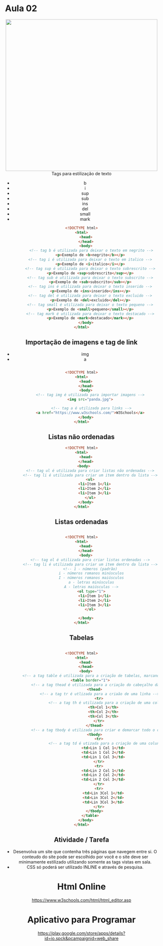 # Aula 02
<div align = "center">
<img src = "https://github.com/user-attachments/assets/bdaf9ee5-b4d7-4661-84fe-46276ab181df" width="500 />
</div>
    
## Tags para estilização de texto

- b
- i
- sup
- sub
- ins
- del
- small
- mark

```html
<!DOCTYPE html>
<html>
    <head>
    </head>
    <body>
         <!-- tag b é utilizada para deixar o texto em negrito -->
        <p>Exemplo de <b>negrito</b></p>
        <!-- tag i é utilizada para deixar o texto em italico -->
        <p>Exemplo de <i>italico</i></p>
        <!-- tag sup é utilizada para deixar o texto sobrescrito -->
        <p>Exemplo de <sup>sobrescrito</sup></p>
        <!-- tag sub é utilizada para deixar o texto subscrito -->
        <p>Exemplo de <sub>subscrito</sub></p>
        <!-- tag ins é utilizada para deixar o texto inserido -->
        <p>Exemplo de <ins>inserido</ins></p>
        <!-- tag del é utilizada para deixar o texto excluido -->
        <p>Exemplo de <del>excluido</del></p>
        <!-- tag small é utilizada para deixar o texto pequeno -->
        <p>Exemplo de <small>pequeno</small></p>
        <!-- tag mark é utilizada para deixar o texto destacado -->
        <p>Exemplo de <mark>destacado</mark></p>
    </body>
</html>
```

## Importação de imagens e tag de link
- img
- a

```html

<!DOCTYPE html>
<html>
    <head>
    </head>
    <body>
        <!-- tag img é utilizada para importar imagens -->
        <img src="panda.jpg">

         <!-- tag a é utilizada para links -->
        <a href="https://www.w3schools.com/">W3Schools</a>
    </body>
</html>

```

## Listas não ordenadas
```html
<!DOCTYPE html>
<html>
    <head>
    </head>
    <body>  
        <!-- tag ul é utilizada para criar listas não ordenadas -->
        <!-- tag li é utilizada para criar um item dentro da lista -->
        <ul>
            <li>Item 1</li>
            <li>Item 2</li>
            <li>Item 3</li>
        </ul>
    </body>
</html>
```

## Listas ordenadas

```html

<!DOCTYPE html>
<html>
    <head>
    </head>
    <body>
        <!-- tag ol é utilizada para criar listas ordenadas -->
        <!-- tag li é utilizada para criar um item dentro da lista -->
        <!-- 1 - números (padrão)
         i - números romanos minúsculos
         I - números romanos maiúsculos
         a - letras minúsculas
         A - letras maiúsculas -->
         <ol type="1">
            <li>Item 1</li>
            <li>Item 2</li>
            <li>Item 3</li>
        </ol>

    </body>
</html>

```

## Tabelas

```html

<!DOCTYPE html>
<html>
    <head>
    </head>
    <body>
        <!-- a tag table é utilizada para a criação de tabelas, marcando o inicio e o fim de uma -->
        <table border="1">
            <!-- a tag thead é utilizada para a criação do cabeçalho da tabela -->
            <thead>
                <!-- a tag tr é utlizada para a criaão de uma linha -->
                <tr>
                    <!-- a tag th é utilizada para a criação de uma coluna com o texto em negrito, semelhante a tag h1-h6 -->
                    <th>Col 1</th>
                    <th>Col 2</th>
                    <th>Col 3</th>
                </tr>
            </thead>
            <!-- a tag tbody é utilizada para criar e demarcar todo o corpo da tabela -->
            <tbody>
                <tr>
                    <!-- a tag td é utizada para a criação de uma coluna -->
                    <td>Lin 1 Col 1</td>
                    <td>Lin 1 Col 2</td>
                    <td>Lin 1 Col 3</td>
                </tr>
                <tr>
                    <td>Lin 2 Col 1</td>
                    <td>Lin 2 Col 2</td>
                    <td>Lin 2 Col 3</td>
                </tr>
                <tr>
                    <td>Lin 3Col 1</td>
                    <td>Lin 3Col 2</td>
                    <td>Lin 3Col 3</td>
                </tr>
            </tbody>
        </table>
    </body>
</html>

```

## Atividade / Tarefa

- Desenvolva um site que contenha três páginas que navegem entre si. O conteudo do site pode ser escolhido por você e o site deve ser minimamente estilizado utilizando somente as tags vistas em sala.
- CSS só poderá ser utilizado INLINE e através de pesquisa.

# Html Online

https://www.w3schools.com/html/html_editor.asp
# Aplicativo para Programar
https://play.google.com/store/apps/details?id=io.spck&pcampaignid=web_share


